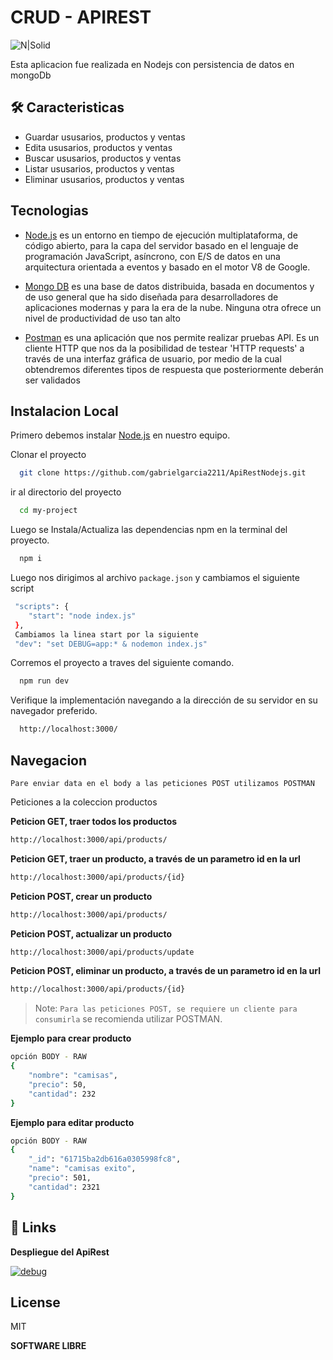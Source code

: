 # CRUD - APIREST

![N|Solid](https://miro.medium.com/max/600/1*ay9nx1XdZ3AOzx5Ev8xJEg.png)

Esta aplicacion fue realizada en Nodejs con persistencia de datos en mongoDb

## 🛠 Caracteristicas

- Guardar ususarios, productos y ventas
- Edita ususarios, productos y ventas
- Buscar ususarios, productos y ventas
- Listar ususarios, productos y ventas
- Eliminar ususarios, productos y ventas

## Tecnologias

* [Node.js](https://nodejs.org/) es un entorno en tiempo de ejecución multiplataforma, de código abierto, para la capa del servidor basado en el lenguaje de programación JavaScript, asíncrono, con E/S de datos en una arquitectura orientada a eventos y basado en el motor V8 de Google.

* [Mongo DB](https://www.mongodb.com/es) es una base de datos distribuida, basada en documentos y de uso general que ha sido diseñada para desarrolladores de aplicaciones modernas y para la era de la nube. Ninguna otra ofrece un nivel de productividad de uso tan alto

* [Postman](https://www.postman.com/downloads/) es una aplicación que nos permite realizar pruebas API. Es un cliente HTTP que nos da la posibilidad de testear 'HTTP requests' a través de una interfaz gráfica de usuario, por medio de la cual obtendremos diferentes tipos de respuesta que posteriormente deberán ser validados

## Instalacion Local
Primero  debemos instalar  [Node.js](https://nodejs.org/) en nuestro equipo.

Clonar el proyecto

```bash
  git clone https://github.com/gabrielgarcia2211/ApiRestNodejs.git
```

ir al directorio del proyecto

```bash
  cd my-project
```

Luego se Instala/Actualiza las dependencias npm en la terminal del proyecto.

```sh
  npm i
```
Luego nos dirigimos al archivo  `package.json`
y cambiamos el siguiente script 

```sh
 "scripts": {
    "start": "node index.js"
 },
 Cambiamos la linea start por la siguiente
 "dev": "set DEBUG=app:* & nodemon index.js"
```

Corremos el proyecto a traves del siguiente comando.

```sh
  npm run dev
```
Verifique la implementación navegando a la dirección de su servidor en
su navegador preferido.

```sh
  http://localhost:3000/
```
## Navegacion

`Pare enviar data en el body a las peticiones POST utilizamos POSTMAN`

Peticiones a la coleccion productos

**Peticion GET, traer todos los productos**
```sh
http://localhost:3000/api/products/
```
**Peticion GET, traer un producto, a través de un parametro id en la url**
```sh
http://localhost:3000/api/products/{id}
```
**Peticion POST, crear un producto**
```sh
http://localhost:3000/api/products/
```
**Peticion POST, actualizar un producto**
```sh
http://localhost:3000/api/products/update
```
**Peticion POST, eliminar un producto, a través de un parametro id en la url**
```sh
http://localhost:3000/api/products/{id}
```

> Note: `Para las peticiones POST, se requiere un cliente para consumirla` se recomienda utilizar POSTMAN.


**Ejemplo para crear producto**
```sh
opción BODY - RAW
{
    "nombre": "camisas",
    "precio": 50,
    "cantidad": 232
}
```
**Ejemplo para editar producto**
```sh
opción BODY - RAW
{
    "_id": "61715ba2db616a0305998fc8",
    "name": "camisas exito",
    "precio": 501,
    "cantidad": 2321
}
```

## 🔗 Links
**Despliegue del ApiRest**

[![debug](https://img.icons8.com/color/0/heroku.png)](https://apirest-nod.herokuapp.com/)


## License

MIT

**SOFTWARE LIBRE**
